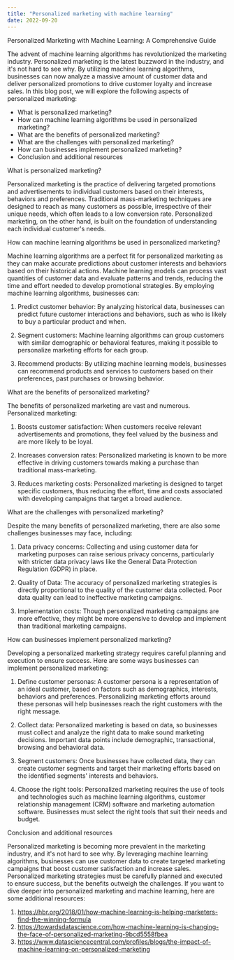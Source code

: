 ```yaml
---
title: "Personalized marketing with machine learning"
date: 2022-09-20
---
```





Personalized Marketing with Machine Learning: A Comprehensive Guide

The advent of machine learning algorithms has revolutionized the marketing industry. Personalized marketing is the latest buzzword in the industry, and it's not hard to see why. By utilizing machine learning algorithms, businesses can now analyze a massive amount of customer data and deliver personalized promotions to drive customer loyalty and increase sales. In this blog post, we will explore the following aspects of personalized marketing:

- What is personalized marketing?
- How can machine learning algorithms be used in personalized marketing?
- What are the benefits of personalized marketing?
- What are the challenges with personalized marketing?
- How can businesses implement personalized marketing?
- Conclusion and additional resources

What is personalized marketing?

Personalized marketing is the practice of delivering targeted promotions and advertisements to individual customers based on their interests, behaviors and preferences. Traditional mass-marketing techniques are designed to reach as many customers as possible, irrespective of their unique needs, which often leads to a low conversion rate. Personalized marketing, on the other hand, is built on the foundation of understanding each individual customer's needs.

How can machine learning algorithms be used in personalized marketing?

Machine learning algorithms are a perfect fit for personalized marketing as they can make accurate predictions about customer interests and behaviors based on their historical actions. Machine learning models can process vast quantities of customer data and evaluate patterns and trends, reducing the time and effort needed to develop promotional strategies. By employing machine learning algorithms, businesses can:

1. Predict customer behavior: By analyzing historical data, businesses can predict future customer interactions and behaviors, such as who is likely to buy a particular product and when.

2. Segment customers: Machine learning algorithms can group customers with similar demographic or behavioral features, making it possible to personalize marketing efforts for each group.

3. Recommend products: By utilizing machine learning models, businesses can recommend products and services to customers based on their preferences, past purchases or browsing behavior.

What are the benefits of personalized marketing?

The benefits of personalized marketing are vast and numerous. Personalized marketing:

1. Boosts customer satisfaction: When customers receive relevant advertisements and promotions, they feel valued by the business and are more likely to be loyal.

2. Increases conversion rates: Personalized marketing is known to be more effective in driving customers towards making a purchase than traditional mass-marketing.

3. Reduces marketing costs: Personalized marketing is designed to target specific customers, thus reducing the effort, time and costs associated with developing campaigns that target a broad audience.

What are the challenges with personalized marketing?

Despite the many benefits of personalized marketing, there are also some challenges businesses may face, including:

1. Data privacy concerns: Collecting and using customer data for marketing purposes can raise serious privacy concerns, particularly with stricter data privacy laws like the General Data Protection Regulation (GDPR) in place.

2. Quality of Data: The accuracy of personalized marketing strategies is directly proportional to the quality of the customer data collected. Poor data quality can lead to ineffective marketing campaigns.

3. Implementation costs: Though personalized marketing campaigns are more effective, they might be more expensive to develop and implement than traditional marketing campaigns.

How can businesses implement personalized marketing?

Developing a personalized marketing strategy requires careful planning and execution to ensure success. Here are some ways businesses can implement personalized marketing:

1. Define customer personas: A customer persona is a representation of an ideal customer, based on factors such as demographics, interests, behaviors and preferences. Personalizing marketing efforts around these personas will help businesses reach the right customers with the right message.

2. Collect data: Personalized marketing is based on data, so businesses must collect and analyze the right data to make sound marketing decisions. Important data points include demographic, transactional, browsing and behavioral data.

3. Segment customers: Once businesses have collected data, they can create customer segments and target their marketing efforts based on the identified segments' interests and behaviors.

4. Choose the right tools: Personalized marketing requires the use of tools and technologies such as machine learning algorithms, customer relationship management (CRM) software and marketing automation software. Businesses must select the right tools that suit their needs and budget.

Conclusion and additional resources

Personalized marketing is becoming more prevalent in the marketing industry, and it's not hard to see why. By leveraging machine learning algorithms, businesses can use customer data to create targeted marketing campaigns that boost customer satisfaction and increase sales. Personalized marketing strategies must be carefully planned and executed to ensure success, but the benefits outweigh the challenges. If you want to dive deeper into personalized marketing and machine learning, here are some additional resources:

1. https://hbr.org/2018/01/how-machine-learning-is-helping-marketers-find-the-winning-formula
2. https://towardsdatascience.com/how-machine-learning-is-changing-the-face-of-personalized-marketing-9bcd5558fbea
3. https://www.datasciencecentral.com/profiles/blogs/the-impact-of-machine-learning-on-personalized-marketing